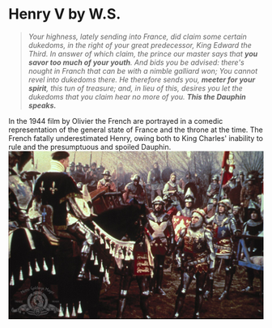 # Henry V by W.S.

> *Your highness, lately sending into France, did claim some certain dukedoms, in the right of your great predecessor, King Edward the Third. In answer of which claim, the prince our master says that **you savor too much of your youth**. And bids you be advised: there's nought in Franch that can be with a nimble galliard won; You cannot revel into dukedoms there. He therefore sends you, **meeter for your spirit**, this tun of treasure; and, in lieu of this, desires you let the dukedoms that you claim hear no more of you. **This the Dauphin speaks.***

In the 1944 film by Olivier the French are portrayed in a comedic representation of the general state of France and the throne at the time. The French fatally underestimated Henry, owing both to King Charles' inability to rule and the presumptuous and spoiled Dauphin.
![The Herald Montjoie delivers a message to Henry](img/MV5BMTg4NDExNzc5M15BMl5BanBnXkFtZTcwMTU0OTA0NA@@._V1_.jpg)